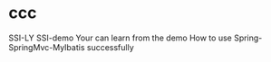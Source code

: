 # ccc
SSI-LY
SSI-demo
Your can learn from the demo How to use Spring-SpringMvc-MyIbatis successfully
